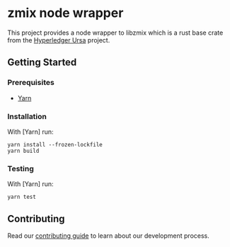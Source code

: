 # zmix node wrapper

This project provides a node wrapper to libzmix which is a rust base crate from the [Hyperledger Ursa](https://github.com/hyperledger/ursa) project.

## Getting Started

### Prerequisites

- [Yarn](https://yarnpkg.com/)

### Installation

With [Yarn] run:

```
yarn install --frozen-lockfile
yarn build
```

### Testing

With [Yarn] run:

```
yarn test
```

## Contributing

Read our [contributing guide](./CONTRIBUTING.md) to learn about our development process.
